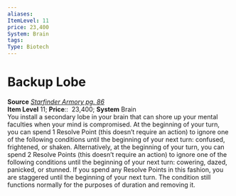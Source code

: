 ```yaml
---
aliases: 
ItemLevel: 11
price: 23,400
System: Brain
tags: 
Type: Biotech
---
```


# Backup Lobe

**Source** [_Starfinder Armory pg. 86_](https://paizo.com/products/btpya1rr)  
**Item Level** 11;
**Price**::  23,400; **System** Brain  
You install a secondary lobe in your brain that can shore up your mental faculties when your mind is compromised. At the beginning of your turn, you can spend 1 Resolve Point (this doesn’t require an action) to ignore one of the following conditions until the beginning of your next turn: confused, frightened, or shaken. Alternatively, at the beginning of your turn, you can spend 2 Resolve Points (this doesn’t require an action) to ignore one of the following conditions until the beginning of your next turn: cowering, dazed, panicked, or stunned. If you spend any Resolve Points in this fashion, you are staggered until the beginning of your next turn. The condition still functions normally for the purposes of duration and removing it.
